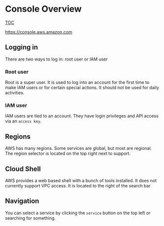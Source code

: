 # Console Overview
[TOC](https://github.com/ScaleSec/AWS101/blob/main/README.md#TOC)

https://console.aws.amazon.com

## Logging in

There are two ways to log in: root user or IAM user

### Root user
Root is a super user. It is used to log into an account for the first time to make IAM users or for certain special actions. It should not be used for daily activities. 

### IAM user
IAM users are tied to an account. They have login privileges and API access via an `access key`. 

## Regions
AWS has many regions. Some services are global, but most are regional. The region selector is located on the top right next to support. 

## Cloud Shell
AWS provides a web based shell with a bunch of tools installed. It does not currently support VPC access. It is located to the right of the search bar

## Navigation
You can select a service by clicking the `service` button on the top left or searching for something.